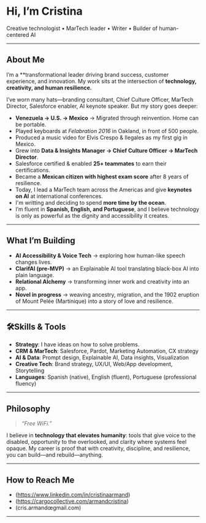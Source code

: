 # Hi, I’m Cristina 

Creative technologist • MarTech leader • Writer • Builder of human-centered AI  

---

## About Me  

I’m a **transformational leader driving brand success, customer experience, and innovation. My work sits at the intersection of **technology, creativity, and human resilience.**  

I’ve worn many hats—branding consultant, Chief Culture Officer, MarTech Director, Salesforce enabler, AI keynote speaker. But my story goes deeper:  

- **Venezuela → U.S. → Mexico** → Migrated through reinvention. Home can be portable.  
- Played keyboards at *Felabration 2016* in Oakland, in front of 500 people.  
- Produced a music video for Elvis Crespo & Ilegales as my first gig in Mexico.  
- Grew into **Data & Insights Manager → Chief Culture Officer → MarTech Director**.  
- Salesforce certified & enabled **25+ teammates** to earn their certifications.  
- Became a **Mexican citizen with highest exam score** after 8 years of resilience.  
- Today, I lead a MarTech team across the Americas and give **keynotes on AI** at international conferences.  
- I'm writting and deciding to spend **more time by the ocean**.
- I’m fluent in **Spanish, English, and Portuguese**, and I believe technology is only as powerful as the dignity and accessibility it creates.  

---

## What I’m Building  

- **AI Accessibility & Voice Tech** → exploring how human-like speech changes lives.  
- **ClarifAI (pre-MVP)** → an Explainable AI tool translating black-box AI into plain language.  
- **Relational Alchemy** → transforming inner work and creativity into an app.  
- **Novel in progress** → weaving ancestry, migration, and the 1902 eruption of Mount Pelée (Martinique) into a story of love and resilience.  

---

## 🛠Skills & Tools  

- **Strategy**: I have ideas on how to solve problems.
- **CRM & MarTech**: Salesforce, Pardot, Marketing Automation, CX strategy  
- **AI & Data**: Prompt design, Explainable AI, Data insights, Visualization  
- **Creative Tech**: Brand strategy, UX/UI, Web/App development, Storytelling  
- **Languages**: Spanish (native), English (fluent), Portuguese (professional fluency)  

---

## Philosophy  

> *“Free WiFi.”*  

I believe in **technology that elevates humanity**: tools that give voice to the disabled, opportunity to the overlooked, and clarity where systems feel opaque. My career is proof that with creativity, discipline, and resilience, you can build—and rebuild—anything.  

---

## How to Reach Me  

- (https://www.linkedin.com/in/cristinaarmand)
- (https://cargocollective.com/armandcristina)
- (cris.armandœgmail.com)

---

<!--
**crisarmand-byte/crisarmand-byte** is a ✨ _special_ ✨ repository because its `README.md` (this file) appears on your GitHub profile.

Here are some ideas to get you started:

- 🔭 I’m currently working on ...
- 🌱 I’m currently learning ...
- 👯 I’m looking to collaborate on ...
- 🤔 I’m looking for help with ...
- 💬 Ask me about ...
- 📫 How to reach me: ...
- 😄 Pronouns: ...
- ⚡ Fun fact: ...
-->
